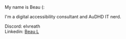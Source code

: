 My name is Beau (:

I'm a digital accessibility consultant and AuDHD IT nerd.

Discord: elvreath</br>
Linkedin: <a href="https://www.linkedin.com/in/beau-lundaa-442889237/">Beau L</a>
